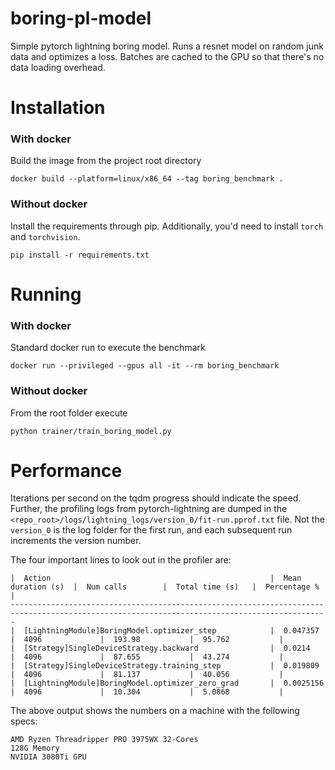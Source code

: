 # boring-pl-model

Simple pytorch lightning boring model. Runs a resnet model on random junk data and optimizes a loss. Batches are cached to the GPU so that there's no data loading overhead. 


# Installation

### With docker
Build the image from the project root directory

```
docker build --platform=linux/x86_64 --tag boring_benchmark .
```

### Without docker

Install the requirements through pip. Additionally, you'd need to install `torch` and `torchvision`.
 ```
 pip install -r requirements.txt
 ```
 
# Running

### With docker

Standard docker run to execute the benchmark
```
docker run --privileged --gpus all -it --rm boring_benchmark
```

### Without docker
From the root folder execute

`python trainer/train_boring_model.py`

# Performance

Iterations per second on the tqdm progress should indicate the speed. Further, the profiling logs from pytorch-lightning are dumped in the `<repo_root>/logs/lightning_logs/version_0/fit-run.pprof.txt` file. Not the `version_0` is the log folder for the first run, and each subsequent run increments the version number.

The four important lines to look out in the profiler are:

```
|  Action                                                 |  Mean duration (s)	|  Num calls      	|  Total time (s) 	|  Percentage %   	|
---------------------------------------------------------------------------------------------------------------------------------------------
|  [LightningModule]BoringModel.optimizer_step            |  0.047357       	|  4096           	|  193.98         	|  95.762         	|
|  [Strategy]SingleDeviceStrategy.backward                |  0.0214         	|  4096           	|  87.655         	|  43.274         	|
|  [Strategy]SingleDeviceStrategy.training_step           |  0.019809       	|  4096           	|  81.137         	|  40.056         	|
|  [LightningModule]BoringModel.optimizer_zero_grad       |  0.0025156      	|  4096           	|  10.304         	|  5.0868         	|
```

The above output shows the numbers on a machine with the following specs:

```
AMD Ryzen Threadripper PRO 3975WX 32-Cores
128G Memory
NVIDIA 3080Ti GPU
```